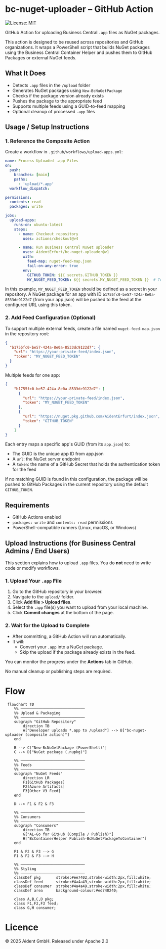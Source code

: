# bc-nuget-uploader – GitHub Action

[![License: MIT](https://img.shields.io/badge/License-MIT-blue.svg)](LICENSE)

GitHub Action for uploading Business Central `.app` files as NuGet packages.

This action is designed to be reused across repositories and GitHub organizations. It wraps a PowerShell script that builds NuGet packages using the Business Central Container Helper and pushes them to GitHub Packages or external NuGet feeds.

## What It Does

- Detects `.app` files in the `/upload` folder
- Generates NuGet packages using `New-BcNuGetPackage`
- Checks if the package version already exists
- Pushes the package to the appropriate feed
- Supports multiple feeds using a GUID-to-feed mapping
- Optional cleanup of processed `.app` files

## Usage / Setup Instructions

### 1. Reference the Composite Action

Create a workflow in `.github/workflows/upload-apps.yml`:

```yaml
name: Process Uploaded .app Files
on:
  push:
    branches: [main]
    paths:
      - 'upload/*.app'
  workflow_dispatch:

permissions:
  contents: read
  packages: write

jobs:
  upload-apps:
    runs-on: ubuntu-latest
    steps:
      - name: Checkout repository
        uses: actions/checkout@v4

      - name: Run Business Central NuGet uploader
        uses: AidentErfurt/bc-nuget-uploader@v1
        with:
          feed-map: nuget-feed-map.json
          fail-on-any-error: true
        env:
          GITHUB_TOKEN: ${{ secrets.GITHUB_TOKEN }}
          MY_NUGET_FEED_TOKEN: ${{ secrets.MY_NUGET_FEED_TOKEN }}  # Token used if GUID matches

```

In this example, `MY_NUGET_FEED_TOKEN` should be defined as a secret in your repository. A NuGet package for an app with ID `b1755fc0-be57-424a-8e0a-8533dc9122d7` (from your app.json) will be pushed to the feed at the configured URL using this token.

### 2. Add Feed Configuration (Optional)

To support multiple external feeds, create a file named `nuget-feed-map.json` in the repository root:

```json
{
  "b1755fc0-be57-424a-8e0a-8533dc9122d7": {
    "url": "https://your-private-feed/index.json",
    "token": "MY_NUGET_FEED_TOKEN"
  }
}
```

Multiple feeds for one app:

```json
{
    "b1755fc0-be57-424a-8e0a-8533dc9122d7": [
      {
        "url": "https://your-private-feed/index.json",
        "token": "MY_NUGET_FEED_TOKEN"
      },
      {
        "url": "https://nuget.pkg.github.com/AidentErfurt/index.json",
        "token": "GITHUB_TOKEN"
      }
    ]
}
```

Each entry maps a specific app's GUID (from its `app.json`) to:

- The GUID is the unique app ID from app.json
- A `url`: the NuGet server endpoint
- A `token`: the name of a GitHub Secret that holds the authentication token for the feed

If no matching GUID is found in this configuration, the package will be pushed to GitHub Packages in the current repository using the default `GITHUB_TOKEN`.

## Requirements

- GitHub Actions enabled
- `packages: write` and `contents: read` permissions
- PowerShell-compatible runners (Linux, macOS, or Windows)

## Upload Instructions (for Business Central Admins / End Users)

This section explains how to upload `.app` files. You do **not** need to write code or modify workflows.

### 1. Upload Your `.app` File

1. Go to the GitHub repository in your browser.
2. Navigate to the `upload/` folder.
3. Click **Add file > Upload files**.
4. Select the `.app` file(s) you want to upload from your local machine.
5. Click **Commit changes** at the bottom of the page.

### 2. Wait for the Upload to Complete

- After committing, a GitHub Action will run automatically.
- It will:
  - Convert your `.app` into a NuGet package.
  - Skip the upload if the package already exists in the feed.

You can monitor the progress under the **Actions** tab in GitHub.

No manual cleanup or publishing steps are required.

# Flow

```mermaid
 flowchart TD
    %% ─────────────────────────────
    %% Upload & Packaging
    %% ─────────────────────────────
    subgraph "GitHub Repository"
        direction TB
        A["Developer uploads *.app to /upload"] --> B["bc-nuget-uploader (composite action)"]
    end

    B --> C["New-BcNuGetPackage (PowerShell)"]
    C --> D["NuGet package (.nupkg)"]

    %% ─────────────────────────────
    %% Feeds
    %% ─────────────────────────────
    subgraph "NuGet Feeds"
        direction LR
        F1[GitHub Packages]
        F2[Azure Artifacts]
        F3[Other V3 Feed]
    end

    D --> F1 & F2 & F3

    %% ─────────────────────────────
    %% Consumers
    %% ─────────────────────────────
    subgraph "Consumers"
        direction TB
        G["AL-Go for GitHub (Compile / Publish)"]
        H["BcContainerHelper Publish-BcNuGetPackageToContainer"]
    end

    F1 & F2 & F3 --> G
    F1 & F2 & F3 --> H

    %% ─────────────────────────────
    %% Styling
    %% ─────────────────────────────
    classDef pkg       stroke:#ee7402,stroke-width:2px,fill:white;
    classDef feed      stroke:#4a4a49,stroke-width:2px,fill:white;
    classDef consumer  stroke:#4a4a49,stroke-width:2px,fill:white;
    classDef area      background-colour:#ed740240;

    class A,B,C,D pkg;
    class F1,F2,F3 feed;
    class G,H consumer;
```

# Licence

© 2025 Aident GmbH. Released under Apache 2.0